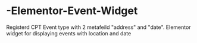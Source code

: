# -Elementor-Event-Widget
Registerd CPT Event type with 2 metafeild "address" and "date". 
Elementor widget for displaying events with location and date 
